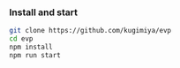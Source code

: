 ### Install and start

```bash
git clone https://github.com/kugimiya/evp
cd evp
npm install
npm run start
```
